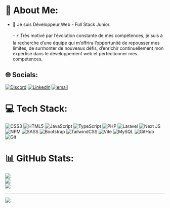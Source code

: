 # 💫 About Me:
- 💼 Je suis Développeur Web - Full Stack Junior.<br><br>- ⚡ Très motivé par l’évolution constante de mes compétences, je suis à la recherche d’une équipe qui m’offrira l’opportunité de repousser mes limites, de surmonter de nouveaux défis, d’enrichir continuellement mon expertise dans le développement web et perfectionner mes compétences.


## 🌐 Socials:
[![Discord](https://img.shields.io/badge/Discord-%237289DA.svg?logo=discord&logoColor=white)](https://discord.gg/hamzael789) [![LinkedIn](https://img.shields.io/badge/LinkedIn-%230077B5.svg?logo=linkedin&logoColor=white)](https://linkedin.com/in/hamzael789) [![email](https://img.shields.io/badge/Email-D14836?logo=gmail&logoColor=white)](mailto:hamzaelaissaouibxl@gmail.com) 

# 💻 Tech Stack:
![CSS3](https://img.shields.io/badge/css3-%231572B6.svg?style=for-the-badge&logo=css3&logoColor=white) ![HTML5](https://img.shields.io/badge/html5-%23E34F26.svg?style=for-the-badge&logo=html5&logoColor=white) ![JavaScript](https://img.shields.io/badge/javascript-%23323330.svg?style=for-the-badge&logo=javascript&logoColor=%23F7DF1E) ![TypeScript](https://img.shields.io/badge/typescript-%23007ACC.svg?style=for-the-badge&logo=typescript&logoColor=white) ![PHP](https://img.shields.io/badge/php-%23777BB4.svg?style=for-the-badge&logo=php&logoColor=white) ![Laravel](https://img.shields.io/badge/laravel-%23FF2D20.svg?style=for-the-badge&logo=laravel&logoColor=white) ![Next JS](https://img.shields.io/badge/Next-black?style=for-the-badge&logo=next.js&logoColor=white) ![NPM](https://img.shields.io/badge/NPM-%23CB3837.svg?style=for-the-badge&logo=npm&logoColor=white) ![SASS](https://img.shields.io/badge/SASS-hotpink.svg?style=for-the-badge&logo=SASS&logoColor=white) ![Bootstrap](https://img.shields.io/badge/bootstrap-%238511FA.svg?style=for-the-badge&logo=bootstrap&logoColor=white) ![TailwindCSS](https://img.shields.io/badge/tailwindcss-%2338B2AC.svg?style=for-the-badge&logo=tailwind-css&logoColor=white) ![Vite](https://img.shields.io/badge/vite-%23646CFF.svg?style=for-the-badge&logo=vite&logoColor=white) ![MySQL](https://img.shields.io/badge/mysql-4479A1.svg?style=for-the-badge&logo=mysql&logoColor=white) ![GitHub](https://img.shields.io/badge/github-%23121011.svg?style=for-the-badge&logo=github&logoColor=white) ![Git](https://img.shields.io/badge/git-%23F05033.svg?style=for-the-badge&logo=git&logoColor=white)
# 📊 GitHub Stats:
![](https://github-readme-stats.vercel.app/api?username=hamzael789&theme=dark&hide_border=false&include_all_commits=true&count_private=true)<br/>
![](https://github-readme-streak-stats.herokuapp.com/?user=hamzael789&theme=dark&hide_border=false)<br/>
![](https://github-readme-stats.vercel.app/api/top-langs/?username=hamzael789&theme=dark&hide_border=false&include_all_commits=true&count_private=true&layout=compact)

---
[![](https://visitcount.itsvg.in/api?id=hamzael789&icon=0&color=0)](https://visitcount.itsvg.in)

<!-- Proudly created with GPRM ( https://gprm.itsvg.in ) -->
